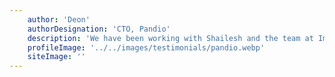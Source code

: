 ```yaml
---
    author: 'Deon'
    authorDesignation: 'CTO, Pandio'
    description: 'We have been working with Shailesh and the team at Improwised for almost 3 years. They are very knowledgeable, reliable and always ready to help. They are great to work with and are an essential part of our technical team.'
    profileImage: '../../images/testimonials/pandio.webp'
    siteImage: ''
---
```


